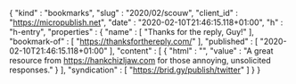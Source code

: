 {
  "kind" : "bookmarks",
  "slug" : "2020/02/scouw",
  "client_id" : "https://micropublish.net",
  "date" : "2020-02-10T21:46:15.118+01:00",
  "h" : "h-entry",
  "properties" : {
    "name" : [ "Thanks for the reply, Guy!" ],
    "bookmark-of" : [ "https://thanksforthereply.com/" ],
    "published" : [ "2020-02-10T21:46:15.118+01:00" ],
    "content" : [ {
      "html" : "",
      "value" : "A great resource from https://hankchizljaw.com for those annoying, unsolicited responses."
    } ],
    "syndication" : [ "https://brid.gy/publish/twitter" ]
  }
}
